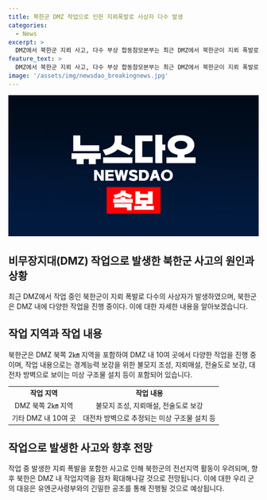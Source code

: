 ```yaml
---
title: 북한군 DMZ 작업으로 인한 지뢰폭발로 사상자 다수 발생
categories:
  - News
excerpt: >
  DMZ에서 북한군 지뢰 사고, 다수 부상 합동참모본부는 최근 DMZ에서 북한군이 지뢰 폭발로 다수 부상, 사망한 사고를 발표했다. DMZ 북쪽 2㎞ 지역에서 불모지 조성, 지뢰매설, 대전차 방벽 건설 등 작업을 진행 중인 북한군은 최근에는 수백 명의 병력을 동원해 이런 작업을 이례적으로 확대하고 있다. 또한, 북한군이 건설 중인 방벽은 대전차 장애물로평가되며, 우발상황 대비를 위해 우리군은 북한군의 활동을 면밀히 추적하고 유엔군사령부와 공조하고 있다고 합참은 밝혔다.
feature_text: >
  DMZ에서 북한군 지뢰 사고, 다수 부상 합동참모본부는 최근 DMZ에서 북한군이 지뢰 폭발로 다수 부상, 사망한 사고를 발표했다. DMZ 북쪽 2㎞ 지역에서 불모지 조성, 지뢰매설, 대전차 방벽 건설 등 작업을 진행 중인 북한군은 최근에는 수백 명의 병력을 동원해 이런 작업을 이례적으로 확대하고 있다. 또한, 북한군이 건설 중인 방벽은 대전차 장애물로평가되며, 우발상황 대비를 위해 우리군은 북한군의 활동을 면밀히 추적하고 유엔군사령부와 공조하고 있다고 합참은 밝혔다.
image: '/assets/img/newsdao_breakingnews.jpg'
---
```


<p><img src="/assets/img/newsdao_breakingnews.jpg" alt="implanttips 속보" /></p>

<h2 data-ke-size="size26">비무장지대(DMZ) 작업으로 발생한 북한군 사고의 원인과 상황</h2>

<p data-ke-size="size16">최근 DMZ에서 작업 중인 북한군이 지뢰 폭발로 다수의 사상자가 발생하였으며, 북한군은 DMZ 내에 다양한 작업을 진행 중이다. 이에 대한 자세한 내용을 알아보겠습니다.</p>

<h2 data-ke-size="size26">작업 지역과 작업 내용</h2>

<p data-ke-size="size16">북한군은 DMZ 북쪽 2㎞ 지역을 포함하여 DMZ 내 10여 곳에서 다양한 작업을 진행 중이며, 작업 내용으로는 경계능력 보강을 위한 불모지 조성, 지뢰매설, 전술도로 보강, 대전차 방벽으로 보이는 미상 구조물 설치 등이 포함되어 있습니다.</p>

<table>
    <tr>
        <td style="text-align: center; height: 17px;"><b>작업 지역</b></td>
        <td style="text-align: center; height: 17px;"><b>작업 내용</b></td>
    </tr>
    <tr>
        <td style="text-align: center; height: 17px;">DMZ 북쪽 2㎞ 지역</td>
        <td style="text-align: center; height: 17px;">불모지 조성, 지뢰매설, 전술도로 보강</td>
    </tr>
    <tr>
        <td style="text-align: center; height: 17px;">기타 DMZ 내 10여 곳</td>
        <td style="text-align: center; height: 17px;">대전차 방벽으로 추정되는 미상 구조물 설치 등</td>
    </tr>
</table>

<h2 data-ke-size="size26">작업으로 발생한 사고와 향후 전망</h2>

<p data-ke-size="size16">작업 중 발생한 지뢰 폭발을 포함한 사고로 인해 북한군의 전선지역 활동이 우려되며, 향후 북한은 DMZ 내 작업지역을 점차 확대해나갈 것으로 전망됩니다. 이에 대한 우리 군의 대응은 유엔군사령부와의 긴밀한 공조를 통해 진행될 것으로 예상됩니다.</p>

